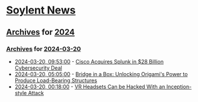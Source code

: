 # [Soylent News](../../../README.md)

## [Archives](../../index.md) for [2024](../index.md)

### [Archives](../../index.md) for [2024-03-20](index.md)

* [2024-03-20, 09:53:00](https://soylentnews.org/article.pl?sid=24/03/19/1654231&from=rss) - [Cisco Acquires Splunk in $28 Billion Cybersecurity Deal](https://soylentnews.org/article.pl?sid=24/03/19/1654231&from=rss)
* [2024-03-20, 05:05:00](https://soylentnews.org/article.pl?sid=24/03/19/0317232&from=rss) - [Bridge in a Box: Unlocking Origami's Power to Produce Load-Bearing Structures](https://soylentnews.org/article.pl?sid=24/03/19/0317232&from=rss)
* [2024-03-20, 00:18:00](https://soylentnews.org/article.pl?sid=24/03/19/0312207&from=rss) - [VR Headsets Can be Hacked With an Inception-style Attack](https://soylentnews.org/article.pl?sid=24/03/19/0312207&from=rss)
